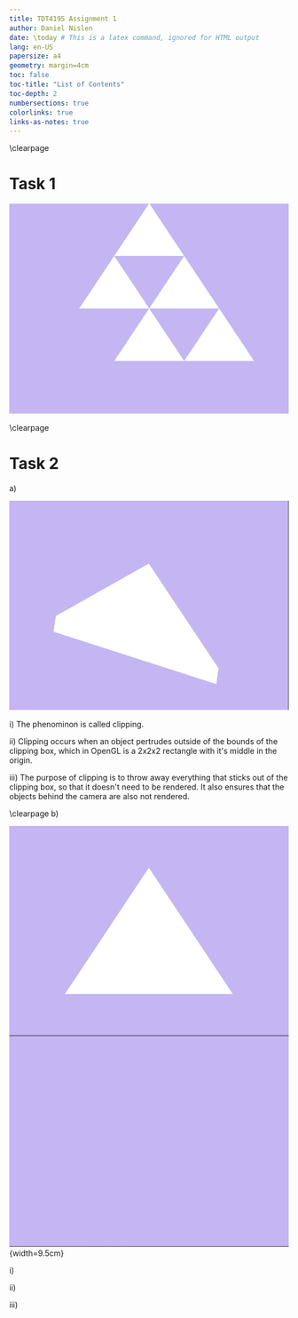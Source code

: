 ```yaml
---
title: TDT4195 Assignment 1
author: Daniel Nislen
date: \today # This is a latex command, ignored for HTML output
lang: en-US
papersize: a4
geometry: margin=4cm
toc: false
toc-title: "List of Contents"
toc-depth: 2
numbersections: true
colorlinks: true
links-as-notes: true
---
```

\clearpage
# Task 1

![5 distinct triangles](images/ass1task1.png)

\clearpage
# Task 2

a)

![The "triangle" drawn in task 2 a)](images/ass1task2a.png)

i) The phenominon is called clipping.

ii) Clipping occurs when an object pertrudes outside of the bounds of the clipping box, which in OpenGL is a 2x2x2 rectangle with it's middle in the origin.

iii) The purpose of clipping is to throw away everything that sticks out of the clipping box, so that it doesn't need to be rendered. It also ensures that the objects behind the camera are also not rendered.

\clearpage
b)

![Side by side comparison of what happens when the vertices are drawn in the wrong order](images/ass1task2b.png){width=9.5cm}

i)

ii)

iii)
